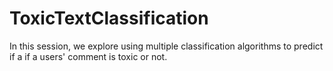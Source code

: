 # ToxicTextClassification
In this session, we explore using multiple classification algorithms to predict if a if a users' comment is toxic or not.
